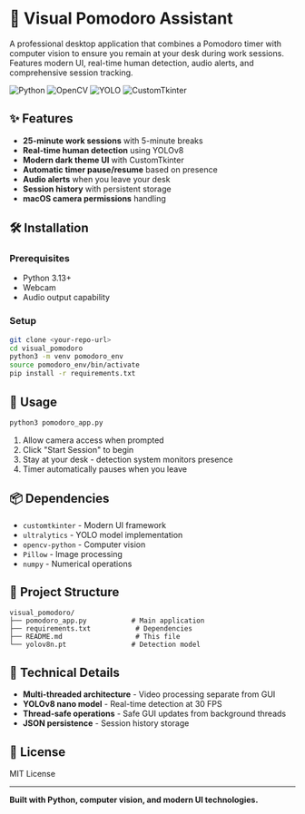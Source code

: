 # 🍅 Visual Pomodoro Assistant

A professional desktop application that combines a Pomodoro timer with computer vision to ensure you remain at your desk during work sessions. Features modern UI, real-time human detection, audio alerts, and comprehensive session tracking.

![Python](https://img.shields.io/badge/Python-3.13+-blue.svg)
![OpenCV](https://img.shields.io/badge/OpenCV-4.12+-green.svg)
![YOLO](https://img.shields.io/badge/YOLO-v8-orange.svg)
![CustomTkinter](https://img.shields.io/badge/CustomTkinter-5.2+-purple.svg)

## ✨ Features

- **25-minute work sessions** with 5-minute breaks
- **Real-time human detection** using YOLOv8
- **Modern dark theme UI** with CustomTkinter
- **Automatic timer pause/resume** based on presence
- **Audio alerts** when you leave your desk
- **Session history** with persistent storage
- **macOS camera permissions** handling

## 🛠️ Installation

### Prerequisites
- Python 3.13+
- Webcam
- Audio output capability

### Setup
```bash
git clone <your-repo-url>
cd visual_pomodoro
python3 -m venv pomodoro_env
source pomodoro_env/bin/activate
pip install -r requirements.txt
```

## 🚀 Usage

```bash
python3 pomodoro_app.py
```

1. Allow camera access when prompted
2. Click "Start Session" to begin
3. Stay at your desk - detection system monitors presence
4. Timer automatically pauses when you leave

## 📦 Dependencies

- `customtkinter` - Modern UI framework
- `ultralytics` - YOLO model implementation
- `opencv-python` - Computer vision
- `Pillow` - Image processing
- `numpy` - Numerical operations

## 📁 Project Structure

```
visual_pomodoro/
├── pomodoro_app.py           # Main application
├── requirements.txt           # Dependencies
├── README.md                  # This file
└── yolov8n.pt                # Detection model
```

## 🔧 Technical Details

- **Multi-threaded architecture** - Video processing separate from GUI
- **YOLOv8 nano model** - Real-time detection at 30 FPS
- **Thread-safe operations** - Safe GUI updates from background threads
- **JSON persistence** - Session history storage


## 📄 License

MIT License

---

**Built with Python, computer vision, and modern UI technologies.**
